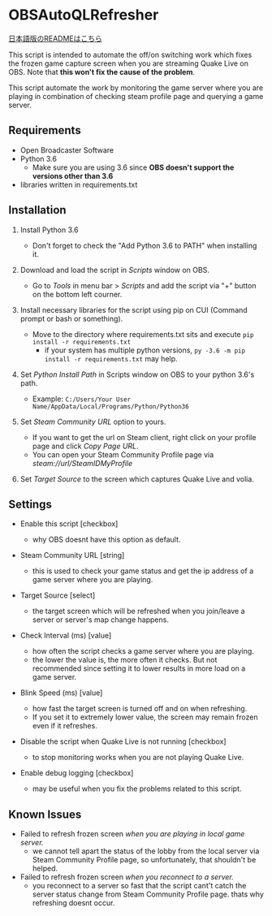 # OBSAutoQLRefresher

[日本語版のREADMEはこちら](https://github.com/agkr234/OBSAutoQLRefresher/blob/master/README-ja.md)


This script is intended to automate the off/on switching work which fixes the frozen game capture screen when you are streaming Quake Live on OBS. Note that **this won't fix the cause of the problem**.

This script automate the work by monitoring the game server where you are playing in combination of checking steam profile page and querying a game server.

## Requirements
- Open Broadcaster Software
- Python 3.6
  - Make sure you are using 3.6 since **OBS doesn't support the versions other than 3.6**
- libraries written in requirements.txt

## Installation
1. Install Python 3.6
    - Don't forget to check the "Add Python 3.6 to PATH" when installing it.

2. Download and load the script in *Scripts* window on OBS.
    - Go to *Tools* in menu bar > *Scripts* and add the script via "+" button on the bottom left courner.

3. Install necessary libraries for the script using pip on CUI (Command prompt or bash or something).
    - Move to the directory where requirements.txt sits and execute `pip install -r requirements.txt`
      - if your system has multiple python versions, `py -3.6 -m pip install -r requirements.txt` may help.

4. Set *Python Install Path* in Scripts window on OBS to your python 3.6's path.
    - Example: `C:/Users/Your User Name/AppData/Local/Programs/Python/Python36`
    
5. Set *Steam Community URL* option to yours.
    - If you want to get the url on Steam client, right click on your profile page and click *Copy Page URL*.
    - You can open your Steam Community Profile page via *steam://url/SteamIDMyProfile*

6. Set *Target Source* to the screen which captures Quake Live and volia.

## Settings
- Enable this script [checkbox]
  - why OBS doesnt have this option as default.

- Steam Community URL [string]
  - this is used to check your game status and get the ip address of a game server where you are playing.

- Target Source [select]
  - the target screen which will be refreshed when you join/leave a server or server's map change happens.

- Check Interval (ms) [value]
  - how often the script checks a game server where you are playing.
  - the lower the value is, the more often it checks. But not recommended since setting it to lower results in more load on a game server.
  
- Blink Speed (ms) [value]
  - how fast the target screen is turned off and on when refreshing.
  - If you set it to extremely lower value, the screen may remain frozen even if it refreshes.
  
- Disable the script when Quake Live is not running [checkbox]
  - to stop monitoring works when you are not playing Quake Live.
  
- Enable debug logging [checkbox]
  - may be useful when you fix the problems related to this script.
  
  
## Known Issues
- Failed to refresh frozen screen *when you are playing in local game server.*
  - we cannot tell apart the status of the lobby from the local server via Steam Community Profile page, so unfortunately, that shouldn't be helped.
- Failed to refresh frozen screen *when you reconnect to a server.*
  - you reconnect to a server so fast that the script cant't catch the server status change from Steam Community Profile page. thats why refreshing doesnt occur.
